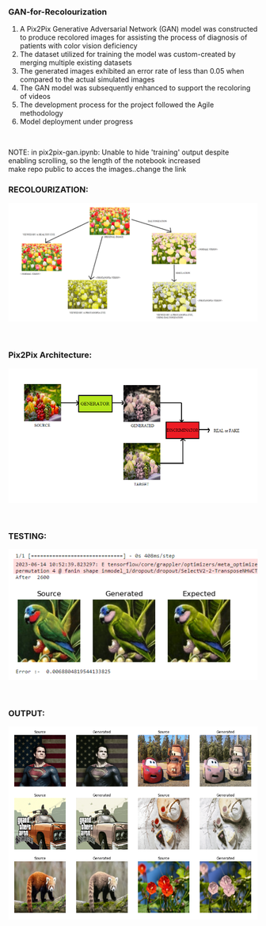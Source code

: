 ### GAN-for-Recolourization
1. A Pix2Pix Generative Adversarial Network (GAN) model was constructed to produce recolored images for assisting
the process of diagnosis of patients with color vision deficiency
2. The dataset utilized for training the model was custom-created by merging multiple existing datasets
3. The generated images exhibited an error rate of less than 0.05 when compared to the actual simulated images
4. The GAN model was subsequently enhanced to support the recoloring of videos
5. The development process for the project followed the Agile methodology
6. Model deployment under progress
<br>

NOTE: in pix2pix-gan.ipynb: Unable to hide 'training' output despite enabling scrolling, so the length of the notebook increased<br>
make repo public to acces the images..change the link
### RECOLOURIZATION:<br>
![recolor](https://raw.githubusercontent.com/sanjay-906/GAN-for-Recolourization/main/pictures/expression.png?token=GHSAT0AAAAAACA7PQLVPNFHF3COOUH3EPQIZEJWEAA)

<br>

### Pix2Pix Architecture:<br>
![arch](https://raw.githubusercontent.com/sanjay-906/GAN-for-Recolourization/main/pictures/Arch.png?token=GHSAT0AAAAAACA7PQLVYQKSGAR4NWSDYAEIZEJWDFQ)

<br>

### TESTING:<br>
![testing](https://raw.githubusercontent.com/sanjay-906/GAN-for-Recolourization/main/pictures/testing.png?token=GHSAT0AAAAAACA7PQLUDE2DJGW7WMJKLOXYZEJWEYA)

<br>

### OUTPUT:<br>

![output](https://raw.githubusercontent.com/sanjay-906/GAN-for-Recolourization/main/pictures/output1.png?token=GHSAT0AAAAAACA7PQLU36YMKNEH62J5RXAAZEJWGCQ)

